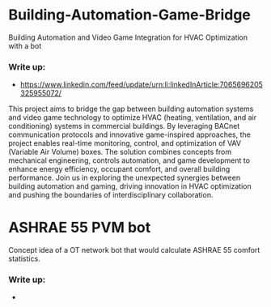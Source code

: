# Building-Automation-Game-Bridge
Building Automation and Video Game Integration for HVAC Optimization with a bot

### Write up:
* https://www.linkedin.com/feed/update/urn:li:linkedInArticle:7065696205325955072/

This project aims to bridge the gap between building automation systems and video game technology to optimize HVAC (heating, ventilation, and air conditioning) systems in commercial buildings. By leveraging BACnet communication protocols and innovative game-inspired approaches, the project enables real-time monitoring, control, and optimization of VAV (Variable Air Volume) boxes. The solution combines concepts from mechanical engineering, controls automation, and game development to enhance energy efficiency, occupant comfort, and overall building performance. Join us in exploring the unexpected synergies between building automation and gaming, driving innovation in HVAC optimization and pushing the boundaries of interdisciplinary collaboration.

# ASHRAE 55 PVM bot
Concept idea of a OT network bot that would calculate ASHRAE 55 comfort statistics.

### Write up:
* 

